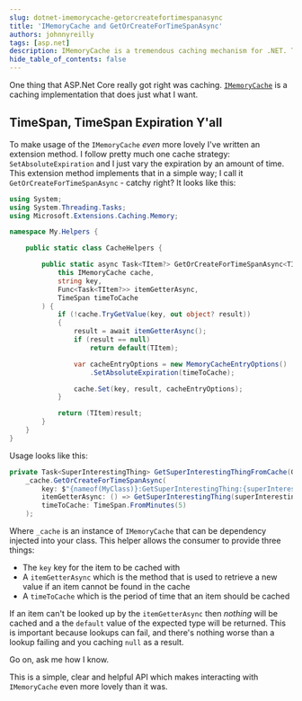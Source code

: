 ```yaml
---
slug: dotnet-imemorycache-getorcreatefortimespanasync
title: 'IMemoryCache and GetOrCreateForTimeSpanAsync'
authors: johnnyreilly
tags: [asp.net]
description: IMemoryCache is a tremendous caching mechanism for .NET. This post demonstrates how to write a helper to allow you to get or create an item for a given TimeSpan.
hide_table_of_contents: false
---
```


One thing that ASP.Net Core really got right was caching. [`IMemoryCache`](https://docs.microsoft.com/en-us/aspnet/core/performance/caching/memory) is a caching implementation that does just what I want.

<!--truncate-->

## TimeSpan, TimeSpan Expiration Y'all

To make usage of the `IMemoryCache` _even_ more lovely I've written an extension method. I follow pretty much one cache strategy: `SetAbsoluteExpiration` and I just vary the expiration by an amount of time. This extension method implements that in a simple way; I call it `GetOrCreateForTimeSpanAsync` - catchy right? It looks like this:

```cs
using System;
using System.Threading.Tasks;
using Microsoft.Extensions.Caching.Memory;

namespace My.Helpers {

    public static class CacheHelpers {

        public static async Task<TItem?> GetOrCreateForTimeSpanAsync<TItem>(
            this IMemoryCache cache,
            string key,
            Func<Task<TItem?>> itemGetterAsync,
            TimeSpan timeToCache
        ) {
            if (!cache.TryGetValue(key, out object? result))
            {
                result = await itemGetterAsync();
                if (result == null)
                    return default(TItem);

                var cacheEntryOptions = new MemoryCacheEntryOptions()
                    .SetAbsoluteExpiration(timeToCache);

                cache.Set(key, result, cacheEntryOptions);
            }

            return (TItem)result;
        }
    }
}
```

Usage looks like this:

```cs
private Task<SuperInterestingThing> GetSuperInterestingThingFromCache(Guid superInterestingThingId) =>
    _cache.GetOrCreateForTimeSpanAsync(
        key: $"{nameof(MyClass)}:GetSuperInterestingThing:{superInterestingThingId}",
        itemGetterAsync: () => GetSuperInterestingThing(superInterestingThingId),
        timeToCache: TimeSpan.FromMinutes(5)
    );
```

Where `_cache` is an instance of `IMemoryCache` that can be dependency injected into your class. This helper allows the consumer to provide three things:

- The `key` key for the item to be cached with
- A `itemGetterAsync` which is the method that is used to retrieve a new value if an item cannot be found in the cache
- A `timeToCache` which is the period of time that an item should be cached

If an item can't be looked up by the `itemGetterAsync` then _nothing_ will be cached and a the `default` value of the expected type will be returned. This is important because lookups can fail, and there's nothing worse than a lookup failing and you caching `null` as a result.

Go on, ask me how I know.

This is a simple, clear and helpful API which makes interacting with `IMemoryCache` even more lovely than it was.
